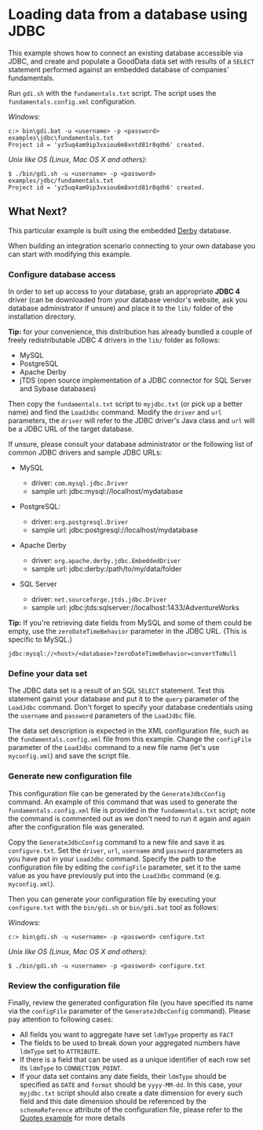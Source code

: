 # Loading data from a database using JDBC

This example shows how to connect an existing database accessible via JDBC, and create and populate a GoodData data set with results of a `SELECT` statement performed against an embedded database of companies' fundamentals.

Run `gdi.sh` with the `fundamentals.txt` script. The script uses the `fundamentals.config.xml` configuration.

_Windows:_

    c:> bin\gdi.bat -u <username> -p <password> examples\jdbc\fundamentals.txt
    Project id = 'yz5uq4am9ip3vxiou6m8xntd81r8qdh6' created.

_Unix like OS (Linux, Mac OS X and others):_

    $ ./bin/gdi.sh -u <username> -p <password> examples/jdbc/fundamentals.txt
    Project id = 'yz5uq4am9ip3vxiou6m8xntd81r8qdh6' created.


## What Next?

This particular example is built using the embedded [Derby](http://db.apache.org/derby/) database.

When building an integration scenario connecting to your own database you can start with modifying this example.

### Configure database access

In order to set up access to your database, grab an appropriate **JDBC 4** driver (can be downloaded from your database vendor's website, ask you database administrator if unsure) and place it to the `lib/` folder of the installation directory. 

**Tip:** for your convenience, this distribution has already bundled a couple of freely redistributable JDBC 4 drivers in the `lib/` folder as follows:

 - MySQL
 - PostgreSQL
 - Apache Derby
 - jTDS (open source implementation of a JDBC connector for SQL Server and Sybase databases)

Then copy the `fundamentals.txt` script to `myjdbc.txt` (or pick up a better name) and find the `LoadJdbc` command. Modify the `driver` and `url` parameters, the `driver` will refer to the JDBC driver's Java class and `url` will be a JDBC URL of the target database. 

If unsure, please consult your database administrator or the following list of common JDBC drivers and sample JDBC URLs:

 - MySQL
   - driver: `com.mysql.jdbc.Driver`
   - sample url: jdbc:mysql://localhost/mydatabase

 - PostgreSQL:
   - driver: `org.postgresql.Driver`
   - sample url: jdbc:postgresql://localhost/mydatabase

- Apache Derby
   - driver: `org.apache.derby.jdbc.EmbeddedDriver`
   - sample url: jdbc:derby:/path/to/my/data/folder

- SQL Server
    - driver: `net.sourceforge.jtds.jdbc.Driver`
    - sample url: jdbc:jtds:sqlserver://localhost:1433/AdventureWorks

**Tip:** If you're retrieving date fields from MySQL and some of them could be empty, use the `zeroDateTimeBehavior` parameter in the JDBC URL. (This is specific to MySQL.)

    jdbc:mysql://<host>/<database>?zeroDateTimeBehavior=convertToNull

### Define your data set

The JDBC data set is a result of an SQL `SELECT` statement. Test this statement gainst your database and put it to the `query` parameter of the `LoadJdbc` command. Don't forget to specify your database credentials using the `username` and `password` parameters of the `LoadJdbc` file.

The data set description is expected in the XML configuration file, such as the `fundamentals.config.xml` file from this example. Change the `configFile` parameter of the `LoadJdbc` command to a new file name (let's use `myconfig.xml`) and save the script file.

### Generate new configuration file

This configuration file can be generated by the `GenerateJdbcConfig` command. An example of this command that was used to generate the `fundamentals.config.xml` file is provided in the `fundamentals.txt` script; note the command is commented out as we don't need to run it again and again after the configuration file was generated.

Copy the `GenerateJdbcConfig` command to a new file and save it as `configure.txt`. Set the `driver`, `url`, `username` and `password` parameters as you have put in your `LoadJdbc` command. Specify the path to the configuration file by editing the `configFile` parameter, set it to the same value as you have previously put into the `LoadJdbc` command (e.g. `myconfig.xml`).

Then you can generate your configuration file by executing your `configure.txt` with the `bin/gdi.sh` or `bin/gdi.bat` tool as follows:

_Windows:_

    c:> bin\gdi.sh -u <username> -p <password> configure.txt

_Unix like OS (Linux, Mac OS X and others):_

    $ ./bin/gdi.sh -u <username> -p <password> configure.txt

### Review the configuration file

Finally, review the generated configuration file (you have specified its name via the `configFile` parameter of the `GenerateJdbcConfig` command). Please pay attention to following cases:

  - All fields you want to aggregate have set `ldmType` property as `FACT`
  - The fields to be used to break down your aggregated numbers have `ldmType` set to `ATTRIBUTE`.
  - If there is a field that can be used as a unique identifier of each row set its `ldmType` to `CONNECTION_POINT`. 
  - If your data set contains any date fields, their `ldmType` should be specified as `DATE` and `format` should be `yyyy-MM-dd`. In this case, your `myjdbc.txt` script should also create a date dimension for every such field and this date dimension should be referenced by the `schemaReference` attribute of the configuration file, please refer to the [Quotes example](../quotes/#readme) for more details 

